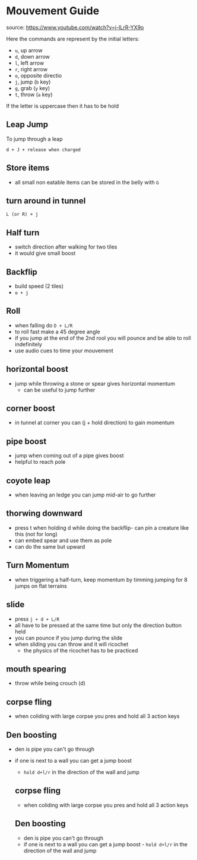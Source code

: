 # Mouvement Guide

source: https://www.youtube.com/watch?v=j-ILrR-YX9o

Here the commands are represent by the initial letters:

- `u`, up arrow
- `d`, down arrow
- `l`, left arrow
- `r`, right arrow
- `o`, opposite directio
- `j`, jump (`b` key)
- `g`, grab (`y` key)
- `t`, throw (`a` key)

If the letter is uppercase then it has to be hold

## Leap Jump

To jump through a leap

```
d + J + release when charged
```

## Store items

- all small non eatable items can be stored in the belly with `G`

## turn around in tunnel

```
L (or R) + j
```

## Half turn

- switch direction after walking for two tiles
- it would give small boost

## Backflip

- build speed (2 tiles)
- `o + j`

## Roll

- when falling do `D + L/R`
- to roll fast make a 45 degree angle
- if you jump at the end of the 2nd rool you will pounce and be able to roll indefinitely
- use audio cues to time your mouvement

## horizontal boost

- jump while throwing a stone or spear gives horizontal momentum
  - can be useful to jump further

## corner boost

- in tunnel at corner you can (j + hold direction) to gain momentum

## pipe boost

- jump when coming out of a pipe gives boost
- helpful to reach pole

## coyote leap

- when leaving an ledge you can jump mid-air to go further

## thorwing downward

- press t when holding d while doing the backflip- can pin a creature like this (not for long)
- can embed spear and use them as pole
- can do the same but upward

## Turn Momentum

- when triggering a half-turn, keep momentum by timming jumping for 8 jumps on flat terrains

## slide

- press `j + d + L/R`
- all have to be pressed at the same time but only the direction button held
- you can pounce if you jump during the slide
- when sliding you can throw and it will ricochet
  - the physics of the ricochet has to be practiced

## mouth spearing

- throw while being crouch (d)

## corpse fling

- when coliding with large corpse you pres and hold all 3 action keys

## Den boosting

- den is pipe you can't go through
- if one is next to a wall you can get a jump boost

  - `hold d+l/r` in the direction of the wall and jump

  ## corpse fling

  - when coliding with large corpse you pres and hold all 3 action keys

  ## Den boosting

  - den is pipe you can't go through
  - if one is next to a wall you can
    get a jump boost - `hold d+l/r` in the direction of the wall and jump

